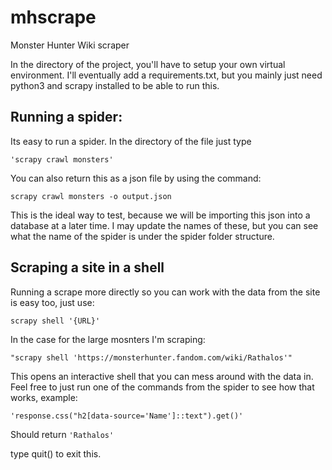 # mhscrape
Monster Hunter Wiki scraper

In the directory of the project, you'll have to setup your own virtual environment.
I'll eventually add a requirements.txt, but you mainly just need python3 and scrapy installed to be able to run this.

## Running a spider:
Its easy to run a spider. In the directory of the file just type 
```
'scrapy crawl monsters'
```
You can also return this as a json file by using the command:
```
scrapy crawl monsters -o output.json
```
This is the ideal way to test, because we will be importing this json into a database at a later time.
I may update the names of these, but you can see what the name of the spider is under the spider folder structure.

## Scraping a site in a shell
Running a scrape more directly so you can work with the data from the site is easy too, just use:
```
scrapy shell '{URL}'
```
In the case for the large mosnters I'm scraping: 
```
"scrapy shell 'https://monsterhunter.fandom.com/wiki/Rathalos'"
```
This opens an interactive shell that you can mess around with the data in.
Feel free to just run one of the commands from the spider to see how that works, example:
```
'response.css("h2[data-source='Name']::text").get()'
```
Should return ```'Rathalos'```


type quit() to exit this.
